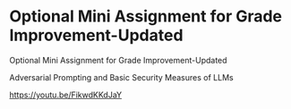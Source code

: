 # Optional Mini Assignment for Grade Improvement-Updated
 Optional Mini Assignment for Grade Improvement-Updated

Adversarial Prompting and Basic Security Measures of LLMs

https://youtu.be/FikwdKKdJaY